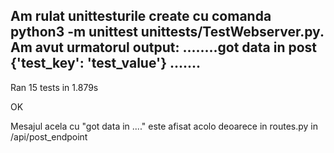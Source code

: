 Am rulat unittesturile create cu comanda python3 -m unittest unittests/TestWebserver.py.
Am avut urmatorul output:
........got data in post {'test_key': 'test_value'}
.......
----------------------------------------------------------------------
Ran 15 tests in 1.879s

OK

Mesajul acela cu "got data in ...." este afisat acolo deoarece in routes.py in 
/api/post_endpoint

